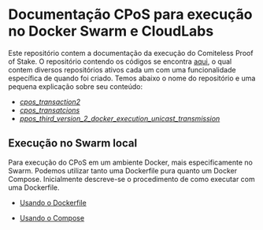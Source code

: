 
# Documentação CPoS para execução no Docker Swarm e CloudLabs


Este repositório contem a documentação da execução do Comiteless Proof of Stake. O repositório contendo os códigos se encontra [aqui](https://github.com/regras/cpos_tb/tree/master), o qual contem diversos repositórios ativos cada um com uma funcionalidade específica de quando foi criado. Temos abaixo o nome do repositório e uma pequena explicação sobre seu conteúdo:

- [*cpos_transaction2*](https://github.com/regras/cpos_tb/tree/cpos_transaction2)
- [*cpos_transatcions*](https://github.com/regras/cpos_tb/tree/cpos_transactions)
- [*ppos_third_version_2_docker_execution_unicast_transmission*](https://github.com/regras/cpos_tb/tree/ppos_third_version_2_docker_execution_unicast_transmission)

## Execução no Swarm local
Para execução do CPoS em um ambiente Docker, mais especificamente no Swarm. Podemos utilizar tanto uma Dockerfile pura quanto um Docker Compose.
Inicialmente descreve-se o procedimento de como executar com uma Dockerfile.

- [Usando o Dockerfile](https://github.com/oldbizzi/Documentacao_CPoS_Docker/blob/main/Execu%C3%A7%C3%A3oDocker/Dockerfile.md)

- [Usando o Compose](https://github.com/oldbizzi/Documentacao_CPoS_Docker/blob/main/Execu%C3%A7%C3%A3oDocker/Docker_Compose.md)
